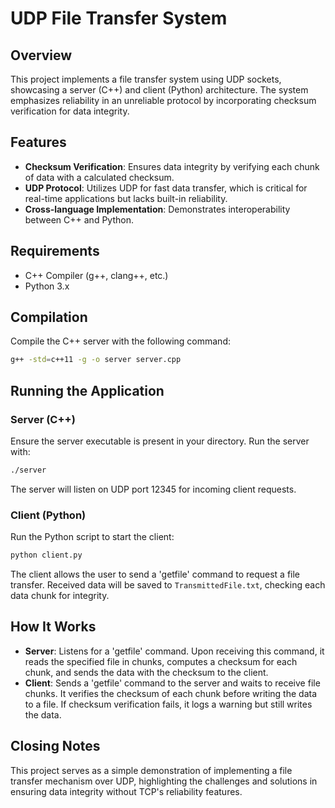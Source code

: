 # UDP File Transfer System

## Overview
This project implements a file transfer system using UDP sockets, showcasing a server (C++) and client (Python) architecture. The system emphasizes reliability in an unreliable protocol by incorporating checksum verification for data integrity.

## Features
- **Checksum Verification**: Ensures data integrity by verifying each chunk of data with a calculated checksum.
- **UDP Protocol**: Utilizes UDP for fast data transfer, which is critical for real-time applications but lacks built-in reliability.
- **Cross-language Implementation**: Demonstrates interoperability between C++ and Python.

## Requirements
- C++ Compiler (g++, clang++, etc.)
- Python 3.x

## Compilation
Compile the C++ server with the following command:
```bash
g++ -std=c++11 -g -o server server.cpp
```
## Running the Application

### Server (C++)
Ensure the server executable is present in your directory. Run the server with:
```bash
./server
```
The server will listen on UDP port 12345 for incoming client requests.

### Client (Python)
Run the Python script to start the client:
```bash
python client.py
```
The client allows the user to send a 'getfile' command to request a file transfer. Received data will be saved to `TransmittedFile.txt`, checking each data chunk for integrity.

## How It Works
- **Server**: Listens for a 'getfile' command. Upon receiving this command, it reads the specified file in chunks, computes a checksum for each chunk, and sends the data with the checksum to the client.
- **Client**: Sends a 'getfile' command to the server and waits to receive file chunks. It verifies the checksum of each chunk before writing the data to a file. If checksum verification fails, it logs a warning but still writes the data.

## Closing Notes
This project serves as a simple demonstration of implementing a file transfer mechanism over UDP, highlighting the challenges and solutions in ensuring data integrity without TCP's reliability features.
